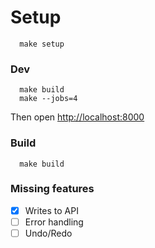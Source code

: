 # Setup

```
  make setup
```

### Dev

```
  make build
  make --jobs=4
```


Then open <http://localhost:8000>

### Build

```
  make build
```

### Missing features

- [x] Writes to API
- [ ] Error handling
- [ ] Undo/Redo
